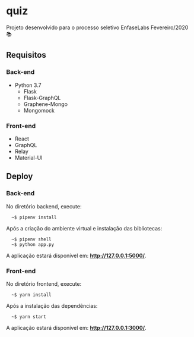 # quiz
Projeto desenvolvido para o processo seletivo EnfaseLabs Fevereiro/2020 📚

## Requisitos

### Back-end
* Python 3.7
  * Flask
  * Flask-GraphQL
  * Graphene-Mongo
  * Mongomock

### Front-end
* React
* GraphQL
* Relay
* Material-UI

## Deploy

### Back-end

No diretório backend, execute: 
```
  ~$ pipenv install
```

Após a criação do ambiente virtual e instalação das bibliotecas:
```
  ~$ pipenv shell
  ~$ python app.py 
```

A aplicação estará disponível em: __http://127.0.0.1:5000/__.


### Front-end

No diretório frontend, execute: 
```
  ~$ yarn install
```

Após a instalação das dependências:
```
  ~$ yarn start
```

A aplicação estará disponível em: __http://127.0.0.1:3000/__.
